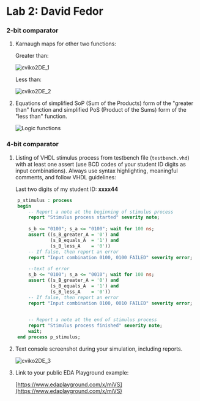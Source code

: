 # Lab 2: David Fedor

### 2-bit comparator

1. Karnaugh maps for other two functions:

   Greater than:

   ![cviko2DE_1](https://user-images.githubusercontent.com/99388268/154422709-840a4d4c-5255-4c1f-b5d2-3203af85d34f.png)

   Less than:

   ![cviko2DE_2](https://user-images.githubusercontent.com/99388268/154422937-7cfb6b93-4cdb-4369-8f4a-266789771f96.png)


2. Equations of simplified SoP (Sum of the Products) form of the "greater than" function and simplified PoS (Product of the Sums) form of the "less than" function.

   ![Logic functions](images/comparator_min.png)

### 4-bit comparator

1. Listing of VHDL stimulus process from testbench file (`testbench.vhd`) with at least one assert (use BCD codes of your student ID digits as input combinations). Always use syntax highlighting, meaningful comments, and follow VHDL guidelines:

   Last two digits of my student ID: **xxxx44**

```vhdl
    p_stimulus : process
    begin
    	-- Report a note at the beginning of stimulus process
        report "Stimulus process started" severity note;
        
        s_b <= "0100"; s_a <= "0100"; wait for 100 ns;
        assert ((s_B_greater_A = '0') and
                (s_B_equals_A  = '1') and
                (s_B_less_A    = '0'))
        -- If false, then report an error
        report "Input combination 0100, 0100 FAILED" severity error;
        
        --text of error
        s_b <= "0100"; s_a <= "0010"; wait for 100 ns;
        assert ((s_B_greater_A = '0') and
                (s_B_equals_A  = '1') and
                (s_B_less_A    = '0'))
        -- If false, then report an error
        report "Input combination 0100, 0010 FAILED" severity error;
        

        -- Report a note at the end of stimulus process
        report "Stimulus process finished" severity note;
        wait;
    end process p_stimulus;
```

2. Text console screenshot during your simulation, including reports.

   ![cviko2DE_3](https://user-images.githubusercontent.com/99388268/154485005-f45ad346-4935-4d90-b1dc-c0e517b7aa04.png)


3. Link to your public EDA Playground example:

   [https://www.edaplayground.com/x/miVS](https://www.edaplayground.com/x/miVS)
